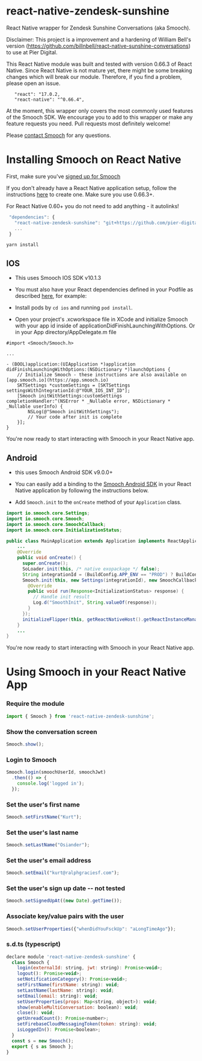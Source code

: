 # react-native-zendesk-sunshine
React Native wrapper for Zendesk Sunshine Conversations (aka Smooch).

Disclaimer: This project is a improvement and a hardening of William Bell's version (https://github.com/billnbell/react-native-sunshine-conversations) to use at Pier Digital.

This React Native module was built and tested with version 0.66.3 of React Native. Since React Native is not mature yet, there might be some breaking changes which will break our module. Therefore, if you find a problem, please open an issue.

 ```
    "react": "17.0.2,
    "react-native": "^0.66.4",
 ```

At the moment, this wrapper only covers the most commonly used features of the Smooch SDK. We encourage you to add to this wrapper or make any feature requests you need. Pull requests most definitely welcome!

Please [contact Smooch](mailto:help@smooch.io) for any questions.

Installing Smooch on React Native
=================================

First, make sure you've [signed up for Smooch](https://app.smooch.io/signup)

If you don't already have a React Native application setup, follow the instructions [here](https://facebook.github.io/react-native/docs/getting-started.html) to create one. Make sure you use 0.66.3+.

For React Native 0.60+ you do not need to add anything - it autolinks!

 ```javascript
  "dependencies": {
    "react-native-zendesk-sunshine": "git+https://github.com/pier-digital/react-native-zendesk-sunshine.git#1.0.39",
    ...
  }
 ```

 ```
yarn install
 ```


## IOS

 * This uses Smooch IOS SDK v10.1.3

 * You must also have your React dependencies defined in your Podfile as described [here](http://facebook.github.io/react-native/releases/0.31/docs/troubleshooting.html#missing-libraries-for-react), for example:

 * Install pods by `cd ios` and running `pod install`.

 * Open your project's .xcworkspace file in XCode and initialize Smooch with your app id inside of applicationDidFinishLaunchingWithOptions. Or in your App directory/AppDelegate.m file

```
#import <Smooch/Smooch.h>

...

- (BOOL)application:(UIApplication *)application didFinishLaunchingWithOptions:(NSDictionary *)launchOptions {
    // Initialize Smooch - these instructions are also available on [app.smooch.io](https://app.smooch.io)
    SKTSettings *customSettings = [SKTSettings settingsWithIntegrationId:@"YOUR_IOS_INT_ID"];
    [Smooch initWithSettings:customSettings completionHandler:^(NSError * _Nullable error, NSDictionary * _Nullable userInfo) {
        NSLog(@"Smooch initWithSettings");
        // Your code after init is complete
    }];
}
```

You're now ready to start interacting with Smooch in your React Native app.

## Android

 * this uses Smooch Android SDK v9.0.0+

 * You can easily add a binding to the [Smooch Android SDK](https://github.com/smooch/smooch-android) in your React Native application by following the instructions below.

 * Add `Smooch.init` to the `onCreate` method of your `Application` class.

```java
import io.smooch.core.Settings;
import io.smooch.core.Smooch;
import io.smooch.core.SmoochCallback;
import io.smooch.core.InitializationStatus;

public class MainApplication extends Application implements ReactApplication {
    ...
    @Override
    public void onCreate() {
      super.onCreate();
      SoLoader.init(this, /* native exopackage */ false);
      String integrationId = (BuildConfig.APP_ENV == "PROD") ? BuildConfig.PROD_SMOOCH_INTEGRATION_ID_ANDROID : BuildConfig.STAGE_SMOOCH_INTEGRATION_ID_ANDROID;
      Smooch.init(this, new Settings(integrationId), new SmoochCallback<InitializationStatus>() {
        @Override
        public void run(Response<InitializationStatus> response) {
          // Handle init result
          Log.d("SmoothInit", String.valueOf(response));
        }
      });
      initializeFlipper(this, getReactNativeHost().getReactInstanceManager());
    }
    ...
}
```

You're now ready to start interacting with Smooch in your React Native app.

Using Smooch in your React Native App
=====================================

### Require the module
```javascript
import { Smooch } from 'react-native-zendesk-sunshine';
```

### Show the conversation screen
```javascript
Smooch.show();
```

### Login to Smooch
```javascript
Smooch.login(smoochUserId, smoochJwt)
  .then(() => {
    console.log('logged in');
  });
```

### Set the user's first name
```javascript
Smooch.setFirstName("Kurt");
```

### Set the user's last name
```javascript
Smooch.setLastName("Osiander");
```

### Set the user's email address
```javascript
Smooch.setEmail("kurt@ralphgraciesf.com");
```

### Set the user's sign up date -- not tested
```javascript
Smooch.setSignedUpAt((new Date).getTime());
```

### Associate key/value pairs with the user
```javascript
Smooch.setUserProperties({"whenDidYouFsckUp": "aLongTimeAgo"});
```

### s.d.ts (typescript)
```javascript
declare module 'react-native-zendesk-sunshine' {
  class Smooch {
    login(externalId: string, jwt: string): Promise<void>;
    logout(): Promise<void>;
    setNotificationCategory(): Promise<void>;
    setFirstName(firstName: string): void;
    setLastName(lastName: string): void;
    setEmail(email: string): void;
    setUserProperties(props: Map<string, object>): void;
    show(enableMultiConversation: boolean): void;
    close(): void;
    getUnreadCount(): Promise<number>;
    setFirebaseCloudMessagingToken(token: string): void;
    isLoggedIn(): Promise<boolean>;
  }
  const s = new Smooch();
  export { s as Smooch };
}
```

